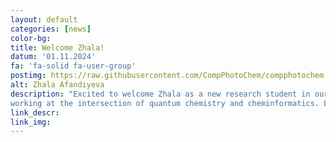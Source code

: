 ```yaml
---
layout: default
categories: [news]
color-bg:
title: Welcome Zhala!
datum: '01.11.2024'
fa: 'fa-solid fa-user-group'
postimg: https://raw.githubusercontent.com/CompPhotoChem/compphotochem.github.io/main/img/members/zhala_afandiyeva.png
alt: Zhala Afandiyeva
description: "Excited to welcome Zhala as a new research student in our group! She'll be diving into selective energy transfer catalysis and light-induced reactions, 
working at the intersection of quantum chemistry and cheminformatics. Looking forward to the great work ahead—welcome to the team, Zhala!"
link_descr:
link_img:
---
```

